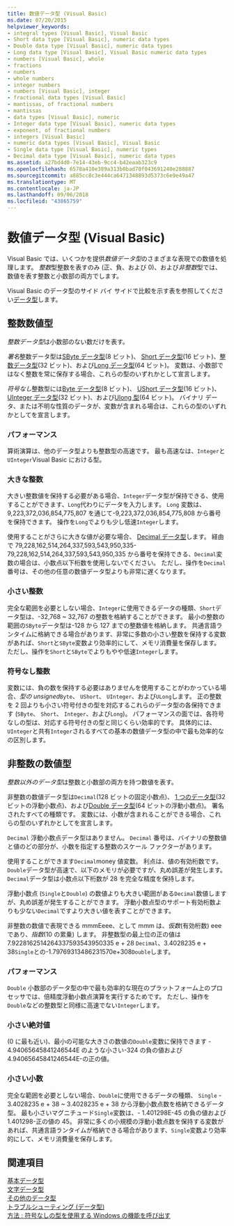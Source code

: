 ```yaml
---
title: 数値データ型 (Visual Basic)
ms.date: 07/20/2015
helpviewer_keywords:
- integral types [Visual Basic], Visual Basic
- Short data type [Visual Basic], numeric data types
- Double data type [Visual Basic], numeric data types
- Long data type [Visual Basic], Visual Basic numeric data types
- numbers [Visual Basic], whole
- fractions
- numbers
- whole numbers
- integer numbers
- numbers [Visual Basic], integer
- fractional data types [Visual Basic]
- mantissas, of fractional numbers
- mantissas
- data types [Visual Basic], numeric
- Integer data type [Visual Basic], numeric data types
- exponent, of fractional numbers
- integers [Visual Basic]
- numeric data types [Visual Basic], Visual Basic
- Single data type [Visual Basic], numeric types
- Decimal data type [Visual Basic], numeric data types
ms.assetid: a27bd4d0-7e14-43eb-9cc4-b42eaab323c9
ms.openlocfilehash: 6578a410e389a313b0bad70f043691240e288887
ms.sourcegitcommit: a885cc8c3e444ca6471348893d5373c6e9e49a47
ms.translationtype: MT
ms.contentlocale: ja-JP
ms.lasthandoff: 09/06/2018
ms.locfileid: "43865759"
---
```

# <a name="numeric-data-types-visual-basic"></a>数値データ型 (Visual Basic)
Visual Basic では、いくつかを提供*数値データ型*のさまざまな表現での数値を処理します。 *整数*型整数を表すのみ (正、負、および 0)、および*非整数*型では、数値を表す整数と小数部の両方でします。  
  
 Visual Basic のデータ型のサイド バイ サイドで比較を示す表を参照してください[データ型](../../../../visual-basic/language-reference/data-types/index.md)します。  
  
## <a name="integral-numeric-types"></a>整数数値型  
 *整数データ型*は小数部のない数だけを表す。  
  

 *署名*整数データ型は[SByte データ型](../../../../visual-basic/language-reference/data-types/sbyte-data-type.md)(8 ビット)、 [Short データ型](../../../../visual-basic/language-reference/data-types/short-data-type.md)(16 ビット)、[整数データ型](../../../../visual-basic/language-reference/data-types/integer-data-type.md)(32 ビット)、および[Long データ型](../../../../visual-basic/language-reference/data-types/long-data-type.md)(64 ビット)。 変数は、小数部ではなく整数を常に保存する場合、これらの型のいずれかとして宣言します。  
  
 *符号なし*整数型には[Byte データ型](../../../../visual-basic/language-reference/data-types/byte-data-type.md)(8 ビット)、 [UShort データ型](../../../../visual-basic/language-reference/data-types/ushort-data-type.md)(16 ビット)、 [UInteger データ型](../../../../visual-basic/language-reference/data-types/uinteger-data-type.md)(32 ビット)、および[Ulong 型](../../../../visual-basic/language-reference/data-types/ulong-data-type.md)(64 ビット)。 バイナリ データ、または不明な性質のデータが、変数が含まれる場合は、これらの型のいずれかとしてを宣言します。  
  
### <a name="performance"></a>パフォーマンス  
 算術演算は、他のデータ型よりも整数型の高速です。 最も高速なは、`Integer`と`UInteger`Visual Basic における型。  
  
### <a name="large-integers"></a>大きな整数  
 大きい整数値を保持する必要がある場合、`Integer`データ型が保持できる、使用することができます、`Long`代わりにデータを入力します。 `Long` 変数は、9,223,372,036,854,775,807 を通じて-9,223,372,036,854,775,808 から番号を保持できます。 操作を`Long`でよりも少し低速`Integer`します。  
  
 使用することがさらに大きな値が必要な場合、 [Decimal データ型](../../../../visual-basic/language-reference/data-types/decimal-data-type.md)します。 経由で 79,228,162,514,264,337,593,543,950,335-79,228,162,514,264,337,593,543,950,335 から番号を保持できる、`Decimal`変数の場合は、小数点以下桁数を使用しないでください。 ただし、操作を`Decimal`番号は、その他の任意の数値データ型よりも非常に遅くなります。  
  
### <a name="small-integers"></a>小さい整数  
 完全な範囲を必要としない場合、`Integer`に使用できるデータの種類、`Short`データ型は、-32,768 ~ 32,767 の整数を格納することができます。 最小の整数の範囲の`SByte`データ型は-128 から 127 までの整数値を格納します。 共通言語ランタイムに格納できる場合があります、非常に多数の小さい整数を保持する変数があれば、`Short`と`SByte`変数より効率的にして、メモリ消費量を保存します。 ただし、操作を`Short`と`SByte`でよりもやや低速`Integer`します。  
  
### <a name="unsigned-integers"></a>符号なし整数  
 変数には、負の数を保持する必要はありませんを使用することがわかっている場合、*型の unsigned*`Byte`、 `UShort`、 `UInteger`、および`ULong`します。 正の整数を 2 回よりも小さい符号付きの型を対応するこれらのデータ型の各保持できます (`SByte`、 `Short`、 `Integer`、および`Long`)。 パフォーマンスの面では、各符号なしの型は、対応する符号付きの型と同じくらい効率的です。 具体的には、`UInteger`と共有`Integer`されるすべての基本の数値データ型の中で最も効率的なの区別します。  
  
## <a name="nonintegral-numeric-types"></a>非整数の数値型  
 *整数以外のデータ型*は整数と小数部の両方を持つ数値を表す。  
  
 非整数の数値データ型は`Decimal`(128 ビットの固定小数点)、 [1 つのデータ型](../../../../visual-basic/language-reference/data-types/single-data-type.md)(32 ビットの浮動小数点)、および[Double データ型](../../../../visual-basic/language-reference/data-types/double-data-type.md)(64 ビットの浮動小数点)。 署名されたすべての種類です。 変数には、小数が含まれることができる場合、これらの型のいずれかとしてを宣言します。  
  
 `Decimal` 浮動小数点データ型はありません。 `Decimal` 番号は、バイナリの整数値と値のどの部分が、小数を指定する整数のスケール ファクターがあります。  
  
 使用することができます`Decimal`money 値変数。 利点は、値の有効桁数です。 `Double`データ型が高速で、以下のメモリが必要ですが、丸め誤差が発生します。 `Decimal`データ型は小数点以下桁数が 28 を完全な精度を保持します。  
  
 浮動小数点 (`Single`と`Double`) の数値よりも大きい範囲がある`Decimal`数値しますが、丸め誤差が発生することができます。 浮動小数点型のサポート有効桁数よりも少ない`Decimal`ですより大きい値を表すことができます。  
  
 非整数の数値で表現できる mmmEeee、として mmm は、*仮数*(有効桁数) eee であり、*指数*(10 の累乗) します。 非整数型の最上位の正の値は 7.9228162514264337593543950335 e + 28 `Decimal`、3.4028235 e + 38`Single`との-1.79769313486231570e+308`Double`します。  
  
### <a name="performance"></a>パフォーマンス  
 `Double` 小数部のデータ型の中で最も効率的な現在のプラットフォーム上のプロセッサでは、倍精度浮動小数点演算を実行するためです。 ただし、操作を`Double`などの整数型と同様に高速でない`Integer`します。  
  
### <a name="small-magnitudes"></a>小さい絶対値  
 (0 に最も近い)、最小の可能な大きさの数値の`Double`変数に保持できます - 4.94065645841246544E のような小さい-324 の負の値および 4.94065645841246544E-の正の値。  
  
### <a name="small-fractional-numbers"></a>小さい小数  
 完全な範囲を必要としない場合、`Double`に使用できるデータの種類、 `Single` - 3.4028235 e + 38 ~ 3.4028235 e + 38 から浮動小数点数を格納できるデータ型。 最も小さいマグニチュード`Single`変数は、- 1.401298E-45 の負の値および 1.401298-正の値の 45。 非常に多くの小規模の浮動小数点数を保持する変数があれば、共通言語ランタイムが格納できる場合があります、`Single`変数より効率的にして、メモリ消費量を保存します。  
  
## <a name="see-also"></a>関連項目  
 [基本データ型](../../../../visual-basic/programming-guide/language-features/data-types/elementary-data-types.md)  
 [文字データ型](../../../../visual-basic/programming-guide/language-features/data-types/character-data-types.md)  
 [その他のデータ型](../../../../visual-basic/programming-guide/language-features/data-types/miscellaneous-data-types.md)  
 [トラブルシューティング (データ型)](../../../../visual-basic/programming-guide/language-features/data-types/troubleshooting-data-types.md)  
 [方法 : 符号なしの型を使用する Windows の機能を呼び出す](../../../../visual-basic/programming-guide/com-interop/how-to-call-a-windows-function-that-takes-unsigned-types.md)
